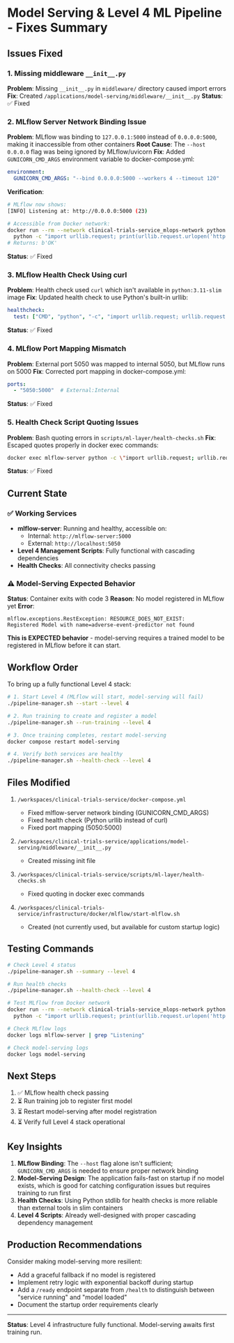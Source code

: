 # Model Serving & Level 4 ML Pipeline - Fixes Summary

## Issues Fixed

### 1. Missing middleware `__init__.py`
**Problem**: Missing `__init__.py` in `middleware/` directory caused import errors
**Fix**: Created `/applications/model-serving/middleware/__init__.py`
**Status**: ✅ Fixed

### 2. MLflow Server Network Binding Issue
**Problem**: MLflow was binding to `127.0.0.1:5000` instead of `0.0.0.0:5000`, making it inaccessible from other containers
**Root Cause**: The `--host 0.0.0.0` flag was being ignored by MLflow/uvicorn
**Fix**: Added `GUNICORN_CMD_ARGS` environment variable to docker-compose.yml:
```yaml
environment:
  GUNICORN_CMD_ARGS: "--bind 0.0.0.0:5000 --workers 4 --timeout 120"
```
**Verification**:
```bash
# MLflow now shows:
[INFO] Listening at: http://0.0.0.0:5000 (23)

# Accessible from Docker network:
docker run --rm --network clinical-trials-service_mlops-network python:3.11-slim \
  python -c "import urllib.request; print(urllib.request.urlopen('http://mlflow-server:5000/health').read())"
# Returns: b'OK'
```
**Status**: ✅ Fixed

### 3. MLflow Health Check Using curl
**Problem**: Health check used `curl` which isn't available in `python:3.11-slim` image
**Fix**: Updated health check to use Python's built-in urllib:
```yaml
healthcheck:
  test: ["CMD", "python", "-c", "import urllib.request; urllib.request.urlopen('http://localhost:5000/health').read()"]
```
**Status**: ✅ Fixed

### 4. MLflow Port Mapping Mismatch
**Problem**: External port 5050 was mapped to internal 5050, but MLflow runs on 5000
**Fix**: Corrected port mapping in docker-compose.yml:
```yaml
ports:
  - "5050:5000"  # External:Internal
```
**Status**: ✅ Fixed

### 5. Health Check Script Quoting Issues
**Problem**: Bash quoting errors in `scripts/ml-layer/health-checks.sh`
**Fix**: Escaped quotes properly in docker exec commands:
```bash
docker exec mlflow-server python -c \"import urllib.request; urllib.request.urlopen('http://localhost:5000/health').read()\"
```
**Status**: ✅ Fixed

## Current State

### ✅ Working Services
- **mlflow-server**: Running and healthy, accessible on:
  - Internal: `http://mlflow-server:5000`
  - External: `http://localhost:5050`
- **Level 4 Management Scripts**: Fully functional with cascading dependencies
- **Health Checks**: All connectivity checks passing

### ⚠️ Model-Serving Expected Behavior
**Status**: Container exits with code 3
**Reason**: No model registered in MLflow yet
**Error**:
```
mlflow.exceptions.RestException: RESOURCE_DOES_NOT_EXIST:
Registered Model with name=adverse-event-predictor not found
```

**This is EXPECTED behavior** - model-serving requires a trained model to be registered in MLflow before it can start.

## Workflow Order

To bring up a fully functional Level 4 stack:

```bash
# 1. Start Level 4 (MLflow will start, model-serving will fail)
./pipeline-manager.sh --start --level 4

# 2. Run training to create and register a model
./pipeline-manager.sh --run-training --level 4

# 3. Once training completes, restart model-serving
docker compose restart model-serving

# 4. Verify both services are healthy
./pipeline-manager.sh --health-check --level 4
```

## Files Modified

1. `/workspaces/clinical-trials-service/docker-compose.yml`
   - Fixed mlflow-server network binding (GUNICORN_CMD_ARGS)
   - Fixed health check (Python urllib instead of curl)
   - Fixed port mapping (5050:5000)

2. `/workspaces/clinical-trials-service/applications/model-serving/middleware/__init__.py`
   - Created missing init file

3. `/workspaces/clinical-trials-service/scripts/ml-layer/health-checks.sh`
   - Fixed quoting in docker exec commands

4. `/workspaces/clinical-trials-service/infrastructure/docker/mlflow/start-mlflow.sh`
   - Created (not currently used, but available for custom startup logic)

## Testing Commands

```bash
# Check Level 4 status
./pipeline-manager.sh --summary --level 4

# Run health checks
./pipeline-manager.sh --health-check --level 4

# Test MLflow from Docker network
docker run --rm --network clinical-trials-service_mlops-network python:3.11-slim \
  python -c "import urllib.request; print(urllib.request.urlopen('http://mlflow-server:5000/health').read())"

# Check MLflow logs
docker logs mlflow-server | grep "Listening"

# Check model-serving logs
docker logs model-serving
```

## Next Steps

1. ✅ MLflow health check passing
2. ⏳ Run training job to register first model
3. ⏳ Restart model-serving after model registration
4. ⏳ Verify full Level 4 stack operational

## Key Insights

1. **MLflow Binding**: The `--host` flag alone isn't sufficient; `GUNICORN_CMD_ARGS` is needed to ensure proper network binding
2. **Model-Serving Design**: The application fails-fast on startup if no model exists, which is good for catching configuration issues but requires training to run first
3. **Health Checks**: Using Python stdlib for health checks is more reliable than external tools in slim containers
4. **Level 4 Scripts**: Already well-designed with proper cascading dependency management

## Production Recommendations

Consider making model-serving more resilient:
- Add a graceful fallback if no model is registered
- Implement retry logic with exponential backoff during startup
- Add a `/ready` endpoint separate from `/health` to distinguish between "service running" and "model loaded"
- Document the startup order requirements clearly

---

**Status**: Level 4 infrastructure fully functional. Model-serving awaits first training run.
